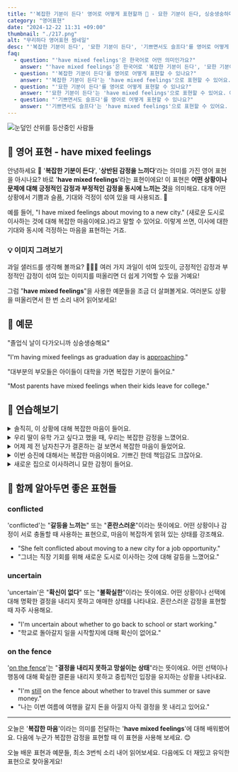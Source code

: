 ```yaml
---
title: "'복잡한 기분이 든다' 영어로 어떻게 표현할까 🤔 - 묘한 기분이 든다, 싱숭생숭하다 영어로"
category: "영어표현"
date: "2024-12-22 11:31 +09:00"
thumbnail: "./217.png"
alt: "무리하다 영어표현 썸네일"
desc: "'복잡한 기분이 든다', '묘한 기분이 든다', '기쁘면서도 슬프다'를 영어로 어떻게 표현하면 좋을까요? '그의 결혼 소식에 복잡한 기분이 들어', '졸업식이 다가오니까 묘한 기분이 들어', '친구가 해외로 가는 게 기쁘면서도 슬퍼' 등을 영어로 표현하는 법을 배워봅시다. 다양한 예문을 통해서 연습하고 본인의 표현으로 만들어 보세요."
faq:
  - question: "'have mixed feelings'은 한국어로 어떤 의미인가요?"
    answer: "'have mixed feelings'은 한국어로 '복잡한 기분이 든다', '묘한 기분이 든다', '기쁘면서도 슬프다' 등으로 번역될 수 있습니다. 어떤 상황이나 일에 대해 긍정적인 감정과 부정적인 감정을 동시에 느낄 때 사용해요."
  - question: "'복잡한 기분이 든다'를 영어로 어떻게 표현할 수 있나요?"
    answer: "'복잡한 기분이 든다'는 'have mixed feelings'으로 표현할 수 있어요. 예를 들어, '그의 결혼 소식에 복잡한 기분이 들어'는 'I have mixed feelings about his wedding news'로 말할 수 있어요."
  - question: "'묘한 기분이 든다'를 영어로 어떻게 표현할 수 있나요?"
    answer: "'묘한 기분이 든다'는 'have mixed feelings'으로 표현할 수 있어요. 예를 들어, '졸업식이 다가오니까 묘한 기분이 들어'는 'I'm having mixed feelings as graduation approaches'로 말할 수 있어요."
  - question: "'기쁘면서도 슬프다'를 영어로 어떻게 표현할 수 있나요?"
    answer: "'기쁘면서도 슬프다'는 'have mixed feelings'으로 표현할 수 있어요. 예를 들어, '친구가 해외로 가는 게 기쁘면서도 슬퍼'는 'I have mixed feelings about my friend moving abroad'로 표현할 수 있어요."
---
```


![눈덮인 산위를 등산중인 사람들](./217-1.jpg)

## 🌟 영어 표현 - have mixed feelings

안녕하세요 👋 '**복잡한 기분이 든다**', '**상반된 감정을 느끼다**'라는 의미를 가진 영어 표현을 아시나요? 바로 '**have mixed feelings**'라는 표현이에요! 이 표현은 **어떤 상황이나 문제에 대해 긍정적인 감정과 부정적인 감정을 동시에 느끼는 것**을 의미해요. 대개 어떤 상황에서 기쁨과 슬픔, 기대와 걱정이 섞여 있을 때 사용되죠. 🤔

예를 들어, "I have mixed feelings about moving to a new city." (새로운 도시로 이사하는 것에 대해 복잡한 마음이에요.)라고 말할 수 있어요. 이렇게 쓰면, 이사에 대한 기대와 동시에 걱정하는 마음을 표현하는 거죠.

<script async src="https://pagead2.googlesyndication.com/pagead/js/adsbygoogle.js?client=ca-pub-1465612013356152"
     crossorigin="anonymous"></script>
<!-- engple-horizontal-ad -->

<ins class="adsbygoogle"
     style="display:block"
     data-ad-client="ca-pub-1465612013356152"
     data-ad-slot="2106896038"
     data-ad-format="auto"
     data-full-width-responsive="true"></ins>

<script>
     (adsbygoogle = window.adsbygoogle || []).push({});
</script>

### 💡 이미지 그려보기

과일 샐러드를 생각해 볼까요? 🍓🍌🍍 여러 가지 과일이 섞여 있듯이, 긍정적인 감정과 부정적인 감정이 섞여 있는 이미지를 떠올리면 더 쉽게 기억할 수 있을 거예요!

그럼 "**have mixed feelings**"을 사용한 예문들을 조금 더 살펴볼게요. 여러분도 상황을 떠올리면서 한 번 소리 내어 읽어보세요!

## 📖 예문

"졸업식 날이 다가오니까 싱숭생숭해요"

"I'm having mixed feelings as graduation day is [approaching](/blog/in-english/267.approach/)."

"대부분의 부모들은 아이들이 대학을 가면 복잡한 기분이 들어요."

"Most parents have mixed feelings when their kids leave for college."

## 💬 연습해보기

<details>
<summary>솔직히, 이 상황에 대해 복잡한 마음이 들어요.</summary>
<span>To be honest, I'm having mixed feelings about this whole situation</span>
</details>

<details>
<summary>우리 딸이 유학 가고 싶다고 했을 때, 우리는 복잡한 감정을 느꼈어요.</summary>
<span>We had mixed feelings when our daughter said she wanted to study abroad.</span>
</details>

<details>
<summary>어제 제 전 남자친구가 결혼하는 걸 보면서 복잡한 마음이 들었어요.</summary>
<span>I had mixed feelings watching my ex get married yesterday.</span>
</details>

<details>
<summary>이번 승진에 대해서는 복잡한 마음이에요. 기쁘긴 한데 책임감도 크잖아요.</summary>
<span>I have mixed feelings about this promotion. I'm happy but it's a big responsibility.</span>
</details>

<details>
<summary>새로운 집으로 이사하려니 묘한 감정이 들어요.</summary>
<span>I have mixed feelings about moving to the new house.</span>
</details>

## 🤝 함께 알아두면 좋은 표현들

### conflicted

'conflicted'는 "**갈등을 느끼는**" 또는 "**혼란스러운**"이라는 뜻이에요. 어떤 상황이나 감정이 서로 충돌할 때 사용하는 표현으로, 마음이 복잡하게 얽혀 있는 상태를 강조해요.

- "She felt conflicted about moving to a new city for a job opportunity."
- "그녀는 직장 기회를 위해 새로운 도시로 이사하는 것에 대해 갈등을 느꼈어요."

### uncertain

'uncertain'은 "**확신이 없다**" 또는 "**불확실한**"이라는 뜻이에요. 어떤 상황이나 선택에 대해 명확한 결정을 내리지 못하고 애매한 상태를 나타내요. 혼란스러운 감정을 표현할 때 자주 사용해요.

- "I'm uncertain about whether to go back to school or start working."
- "학교로 돌아갈지 일을 시작할지에 대해 확신이 없어요."

### on the fence

'[on the fence](/blog/in-english/213.on-the-fence/)'는 "**결정을 내리지 못하고 망설이는 상태**"라는 뜻이에요. 어떤 선택이나 행동에 대해 확실한 결론을 내리지 못하고 중립적인 입장을 유지하는 상황을 나타내요.

- "I'm [still](/blog/in-english/254.still/) on the fence about whether to travel this summer or save money."
- "나는 이번 여름에 여행을 갈지 돈을 아낄지 아직 결정을 못 내리고 있어요."

---

오늘은 '**복잡한 마음**'이라는 의미를 전달하는 '**have mixed feelings**'에 대해 배워봤어요. 다음에 누군가 복잡한 감정을 표현할 때 이 표현을 사용해 보세요. 😊

오늘 배운 표현과 예문들, 최소 3번씩 소리 내어 읽어보세요. 다음에도 더 재밌고 유익한 표현으로 찾아올게요!
